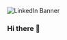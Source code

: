 ![LinkedIn Banner](https://user-images.githubusercontent.com/108364852/220935250-4ae7e7c9-b3c8-4be8-bda1-f9b7f372c726.png)
### Hi there 👋

<!--
**sv-00/sv-00** is a ✨ _special_ ✨ repository because its `README.md` (this file) appears on your GitHub profile.

Here are some ideas to get you started:

- 🔭 I’m currently working on ...
- 🌱 I’m currently learning ...
- 👯 I’m looking to collaborate on ...
- 🤔 I’m looking for help with ...
- 💬 Ask me about ...
- 📫 How to reach me: ...
- 😄 Pronouns: ...
- ⚡ Fun fact: ...
-->
